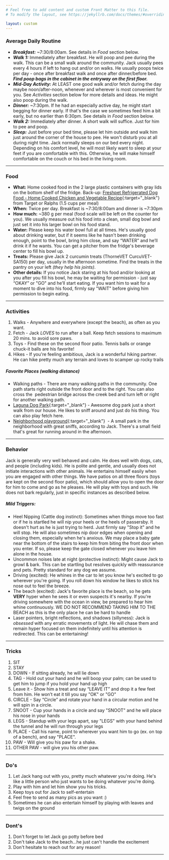 ```yaml
---
# Feel free to add content and custom Front Matter to this file.
# To modify the layout, see https://jekyllrb.com/docs/themes/#overriding-theme-defaults

layout: custom
---
```


### Average Daily Routine
- ***Breakfast:*** ~7:30/8:00am. See details in *Food* section below.
- ***Walk 1:*** Immediately after breakfast. He will poop and pee during the walk. This can be a small walk around the community. Jack usually pees every 4 hours if left to hang out and/or on walks. He usually poops twice per day - once after breakfast walk and once after dinner/before bed. ***Find poop bags in the cabinet in the entryway on the first floor.***
- ***Mid-Day Activity:*** At LEAST one good walk and/or fetch during the day maybe noon/after-noon, whenever and wherever is most convenient for you. See *Activities* section below for more details and ideas. He might also poop during the walk.
- ***Dinner:*** ~7:30pm. If he had an especially active day, he might start begging for dinner early. If that's the case we sometimes feed him a bit early, but no earlier than 6:30pm. See details in *Food* section below.
- ***Walk 2:*** Immediately after dinner. A short walk will suffice. Just for him to pee and poop.
- ***Sleep:*** Just before your bed time, please let him outside and walk him just around the corner of the house to pee. He won't disturb you at all during night time. Jack normally sleeps on our bed every night. Depending on his comfort level, he will most likely want to sleep at your feet if you are comfortable with this. Otherwise, he will make himself comfortable on the couch or his bed in the living room.

---

### Food

- **What:** Home cooked food in the 2 large plastic containers with gray lids on the bottom shelf of the fridge. Back-up: [Freshpet Refrigerated Dog Food - Home Cooked Chicken and Vegetable Recipe](https://www.target.com/p/freshpet-select-fresh-from-the-kitchen-home-cooked-chicken-and-vegetable-recipe-refrigerated-wet-dog-food---4-5lbs/-/A-50508854){:target="_blank"} from Target or Ralphs (1.5 cups per meal)
- **When:** Twice per day. Breakfast is ~7:30/8:00am and dinner is ~7:30pm
- **How much:** ~380 g per meal (food scale will be left on the counter for you). We usually measure out his food into a clean, small dog bowl and just set it into his larger bowl on his food stand.
- **Water:** Please keep his water bowl full at all times. He's usually good about drinking water, but if it seems like he hasn't been drinking enough, point to the bowl, bring him close, and say “WATER” and he’ll drink it if he wants. You can get a pitcher from the fridge's beverage center to fill his bowl up.
- **Treats:** Please give Jack 2 curcumin treats (ThorneVET CurcuVET-SA150) per day, usually in the afternoon sometime. Find the treats in the pantry on your left *(they help his joints)*.
- **Other details:** If you notice Jack staring at his food and/or looking at you after you fill his bowl, he may be waiting for permission - just say “OKAY” or "GO" and he’ll start eating. If you want him to wait for a moment to dive into his food, firmly say "WAIT" before giving him permission to begin eating.

---

### Activities
1. Walks - Anywhere and everywhere (except the beach), as often as you want.
2. Fetch - Jack *LOVES* to run after a ball. Keep fetch sessions to maximum 20 mins. to avoid sore paws.
3. Toys - Find these on the second floor patio. Tennis balls or orange chuck-it balls are his favorite!
4. Hikes - If you're feeling ambitious, Jack is a wonderful hiking partner. He can hike pretty much any terrain and loves to scamper up rocky trails
##### Favorite Places (walking distance)
- Walking paths - There are many walking paths in the community. One path starts right outside the front door and to the right. You can also cross the  pedestrian bridge across the creek bed and turn left or right for another walking path.
- [Laguna Dog Park](https://goo.gl/maps/TZ61pAB6EGRvnUUv6){:target="_blank"} - Awesome dog park just a short walk from our house. He likes to sniff around and just do his thing. You can also play fetch here.
- [Neighborhood playground](https://maps.app.goo.gl/29jL1h3iX6HBPcT98){:target="_blank"}  - A small park in the neighborhood with great sniffs, according to Jack. There's a small field that's great for running around in the afternoon.

---

### Behavior
Jack is generally very well behaved and calm. He does well with dogs, cats, and people (including kids). He is polite and gentle, and usually does not initiate interactions with other animals. He entertains himself easily when you are engaged with other things. We have patios on all three floors (toys are kept on the second floor patio), which should allow you to open the door for him to come and go as he pleases. He will play with toys and such. He does not bark regularly, just in specific instances as described below.
##### Mild Triggers:
- Heel Nipping (Cattle dog instinct): Sometimes when things move too fast or if he is startled he will nip your heels or the heels of passersby. It doesn't hurt as he is just trying to herd. Just firmly say "Stop it" and he will stop. He will also sometimes nip door edges when opening and closing them, especially when he's anxious. We may place a baby gate near the bottom of the stairs to keep him from biting the front door when you enter. If so, please keep the gate closed whenever you leave him alone in the house.
- Uncommon noises late at night (protective instinct): Might cause Jack to growl & bark. This can be startling but resolves quickly with reassurance and pets. Pretty standard for any dog we assume.
- Driving (excited): He whines in the car to let you know he's excited to go wherever you're going. If you roll down his window he likes to stick his nose out to feel the breeze.
- The beach (excited): Jack's favorite place is the beach, so he gets **VERY** hyper when he sees it or even suspects it's nearby. If you're driving somewhere with the ocean in view, be prepared to hear him whine continuously. WE DO NOT RECOMMEND TAKING HIM TO THE BEACH as this is the only place he can be hard to handle
- Laser pointers, bright reflections, and shadows (sillyness): Jack is *obsessed* with any erratic movements of light. He will chase them and remain hyper focused on them indefinitely until his attention is redirected. This can be entertaining!

---

### Tricks
1. SIT
2. STAY
3. DOWN - If sitting already, he will lie down
4. TAG - Hold out your hand and he will boop your palm; can be used to get him to jump if you hold your hand up high
5. Leave it - Show him a treat and say “LEAVE IT” and drop it a few feet from him. He won’t eat it till you say "OK" or "GO"
6. CIRCLE - Say “Circle” and rotate your hand in a circular motion and he will spin in a circle.
7. SNOOT - Cup your hands in a circle and say "SNOOT" and he will place his nose in your hands
8. LEGS - Standup with your legs apart, say "LEGS" with your hand behind the tunnel and he will run through your legs
9. PLACE - Call his name, point to wherever you want him to go (ex. on top of a bench), and say "PLACE".
10. PAW - Will give you his paw for a shake.
11. OTHER PAW - will give you his other paw.

---

### Do's
1. Let Jack hang out with you, pretty much whatever you're doing. He's like a little person who just wants to be doing whatever you're doing.
2. Play with him and let him show you his tricks.
3. Keep toys out for Jack to self-entertain
4. Feel free to send as many pics as you want :)
5. Sometimes he can also entertain himself by playing with leaves and twigs on the ground

---

### Dont's
1. Don't forget to let Jack go potty before bed
2. Don't take Jack to the beach...he just can't handle the excitement
3. Don't hesitate to reach out for any reason!

---
